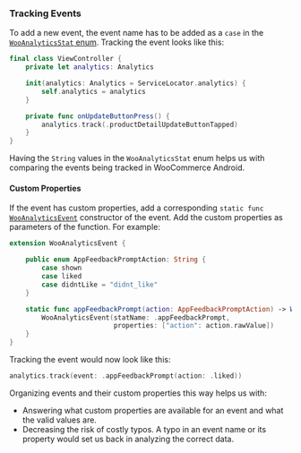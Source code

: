 ### Tracking Events

To add a new event, the event name has to be added as a `case` in the [`WooAnalyticsStat` enum](../WooCommerce/Classes/Analytics/WooAnalyticsStat.swift). Tracking the event looks like this:

```swift
final class ViewController {
    private let analytics: Analytics

    init(analytics: Analytics = ServiceLocator.analytics) {
        self.analytics = analytics
    }

    private func onUpdateButtonPress() {
        analytics.track(.productDetailUpdateButtonTapped)
    }
}
```

Having the `String` values in the `WooAnalyticsStat` enum helps us with comparing the events being tracked in WooCommerce Android.

#### Custom Properties

If the event has custom properties, add a corresponding `static func` [`WooAnalyticsEvent`](../WooCommerce/Classes/Analytics/WooAnalyticsEvent.swift) constructor of the event. Add the custom properties as parameters of the function. For example:

```swift
extension WooAnalyticsEvent {

    public enum AppFeedbackPromptAction: String {
        case shown
        case liked
        case didntLike = "didnt_like"
    }

    static func appFeedbackPrompt(action: AppFeedbackPromptAction) -> WooAnalyticsEvent {
        WooAnalyticsEvent(statName: .appFeedbackPrompt,
                          properties: ["action": action.rawValue])
    }
}
```

Tracking the event would now look like this:

```swift
analytics.track(event: .appFeedbackPrompt(action: .liked))
```

Organizing events and their custom properties this way helps us with:

- Answering what custom properties are available for an event and what the valid values are.
- Decreasing the risk of costly typos. A typo in an event name or its property would set us back in analyzing the correct data.
